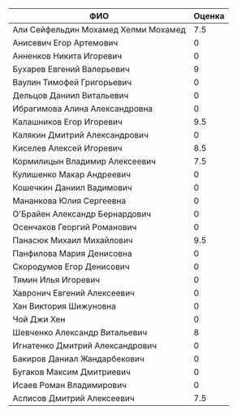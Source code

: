 |                ФИО                   | Оценка |
|--------------------------------------|--------|
| Али Сейфельдин Мохамед Хелми Мохамед |  7.5   |
| Анисевич Егор Артемович              |  0     |
| Анненков Никита Игоревич             |  0     |
| Бухарев Евгений Валерьевич           |  9     |
| Ваулин Тимофей Григорьевич           |  0     |
| Дельцов Даниил Витальевич            |  0     |
| Ибрагимова Алина Александровна       |  0     |
| Калашников Егор Игоревич             |  9.5   |
| Калякин Дмитрий Александрович        |  0     |
| Киселев Алексей Игоревич             |  8.5   |
| Кормилицын Владимир Алексеевич       |  7.5   |
| Кулишенко Макар Андреевич            |  0     |
| Кошечкин Даниил Вадимович            |  0     |
| Мананкова Юлия Сергеевна             |  0     |
| О'Брайен Александр Бернардович       |  0     |
| Осенчаков Георгий Романович          |  0     |
| Панасюк Михаил Михайлович            |  9.5   |
| Панфилова Мария Денисовна            |  0     |
| Скородумов Егор Денисович            |  0     |
| Тямин Илья Игоревич                  |  0     |
| Хавронич Евгений Алексеевич          |  0     |
| Хан Виктория Шижуновна               |  0     |
| Чой Джи Хен                          |  0     |
| Шевченко Александр Витальевич        |  8     |
| Игнатенко Дмитрий Александрович      |  0     |
| Бакиров Даниал Жандарбекович         |  0     |
| Бугаков Максим Дмитриевич            |  0     |
| Исаев Роман Владимирович             |  0     |
| Асписов Дмитрий Алексеевич           |  7.5   |